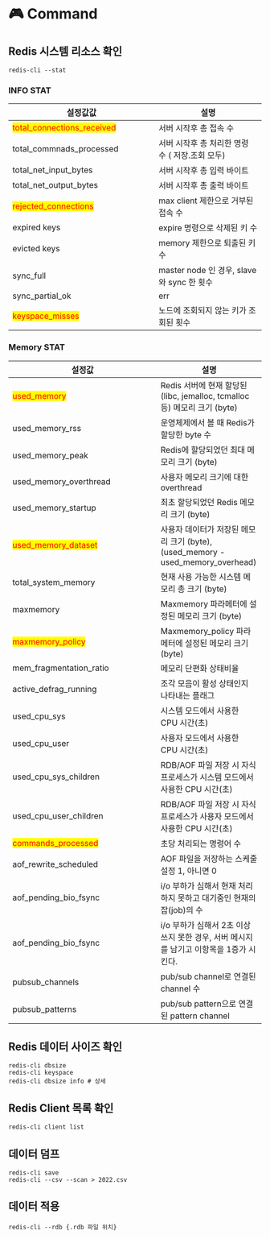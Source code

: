 # 🎮 Command

## Redis 시스템 리소스 확인

```
redis-cli --stat
```

### INFO STAT

<table><thead><tr><th width="275">설정값값</th><th>설명</th></tr></thead><tbody><tr><td><mark style="color:red;">total_connections_received</mark></td><td>서버 시작후 총 접속 수</td></tr><tr><td>total_commnads_processed</td><td>서버 시작후 총 처리한 명령 수 ( 저장.조회 모두)</td></tr><tr><td>total_net_input_bytes</td><td>서버 시작후 총 입력 바이트</td></tr><tr><td>total_net_output_bytes</td><td>서버 시작후 총 출력 바이트</td></tr><tr><td><mark style="color:red;">rejected_connections</mark></td><td>max client 제한으로 거부된 접속 수</td></tr><tr><td>expired keys</td><td>expire 명령으로 삭제된 키 수</td></tr><tr><td>evicted keys</td><td>memory 제한으로 퇴출된 키 수</td></tr><tr><td>sync_full</td><td>master node 인 경우, slave 와 sync 한 횟수</td></tr><tr><td>sync_partial_ok</td><td>err</td></tr><tr><td><mark style="color:red;">keyspace_misses</mark></td><td>노드에 조회되지 않는 키가 조회된 횟수</td></tr></tbody></table>

### Memory STAT

<table><thead><tr><th width="279">설정값</th><th>설명</th></tr></thead><tbody><tr><td><mark style="color:red;">used_memory</mark></td><td>Redis 서버에 현재 할당된(libc, jemalloc, tcmalloc 등) 메모리 크기 (byte)</td></tr><tr><td>used_memory_rss</td><td>운영체제에서 볼 때 Redis가 할당한 byte 수</td></tr><tr><td>used_memory_peak</td><td>Redis에 할당되었던 최대 메모리 크기 (byte)</td></tr><tr><td>used_memory_overthread</td><td>사용자 메모리 크기에 대한 overthread</td></tr><tr><td>used_memory_startup</td><td>최초 할당되었던 Redis 메모리 크기 (byte)</td></tr><tr><td><mark style="color:red;">used_memory_dataset</mark></td><td>사용자 데이터가 저장된 메모리 크기 (byte),<br>(used_memory - used_memory_overhead)</td></tr><tr><td>total_system_memory</td><td>현재 사용 가능한 시스템 메모리 총 크기 (byte)</td></tr><tr><td>maxmemory</td><td>Maxmemory 파라메터에 설정된 메모리 크기 (byte)</td></tr><tr><td><mark style="color:red;">maxmemory_policy</mark></td><td>Maxmemory_policy 파라메터에 설정된 메모리 크기 (byte)</td></tr><tr><td>mem_fragmentation_ratio</td><td>메모리 단편화 상태비율</td></tr><tr><td>active_defrag_running</td><td>조각 모음이 활성 상태인지 나타내는 플래그</td></tr><tr><td>used_cpu_sys</td><td>시스템 모드에서 사용한 CPU 시간(초)</td></tr><tr><td>used_cpu_user</td><td>사용자 모드에서 사용한 CPU 시간(초)</td></tr><tr><td>used_cpu_sys_children</td><td>RDB/AOF 파일 저장 시 자식 프로세스가 시스템 모드에서 사용한 CPU 시간(초)</td></tr><tr><td>used_cpu_user_children</td><td>RDB/AOF 파일 저장 시 자식 프로세스가 사용자 모드에서 사용한 CPU 시간(초)</td></tr><tr><td><mark style="color:red;">commands_processed</mark></td><td>초당 처리되는 명령어 수</td></tr><tr><td>aof_rewrite_scheduled</td><td>AOF 파일을 저장하는 스케줄 설정 1, 아니면 0</td></tr><tr><td>aof_pending_bio_fsync</td><td>i/o 부하가 심해서 현재 처리 하지 못하고 대기중인 현재의 잡(job)의 수</td></tr><tr><td>aof_pending_bio_fsync</td><td>i/o 부하가 심해서 2초 이상 쓰지 못한 경우, 서버 메시지를 남기고 이항목을 1증가 시킨다.</td></tr><tr><td>pubsub_channels</td><td>pub/sub channel로 연결된 channel 수</td></tr><tr><td>pubsub_patterns</td><td>pub/sub pattern으로 연결된 pattern channel</td></tr></tbody></table>

## Redis 데이터 사이즈  확인

```
redis-cli dbsize
redis-cli keyspace
redis-cli dbsize info # 상세
```

## Redis Client 목록  확인

```
redis-cli client list
```

## 데이터 덤프

```
redis-cli save
redis-cli --csv --scan > 2022.csv
```

## 데이터 적용

```
redis-cli --rdb {.rdb 파일 위치}
```

